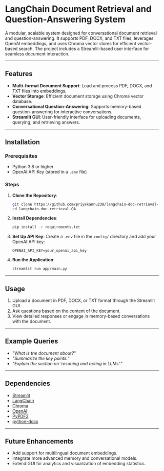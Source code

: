 # LangChain Document Retrieval and Question-Answering System

A modular, scalable system designed for conversational document retrieval and question-answering. It supports PDF, DOCX, and TXT files, leverages OpenAI embeddings, and uses Chroma vector stores for efficient vector-based search. The project includes a Streamlit-based user interface for seamless document interaction.

---

## Features

- **Multi-format Document Support**: Load and process PDF, DOCX, and TXT files into embeddings.
- **Vector Storage**: Efficient document storage using Chroma vector database.
- **Conversational Question-Answering**: Supports memory-based question-answering for interactive conversations.
- **Streamlit GUI**: User-friendly interface for uploading documents, querying, and retrieving answers.

---

## Installation

### Prerequisites
- Python 3.8 or higher
- OpenAI API Key (stored in a `.env` file)

### Steps

1. **Clone the Repository**:
   ```bash
   git clone https://github.com/priyakannu238/langchain-doc-retrieval-QA.git
   cd langchain-doc-retrieval-QA
   ```

2. **Install Dependencies**:
   ```bash
   pip install -r requirements.txt
   ```

3. **Set Up API Key**:
   Create a `.env` file in the `config/` directory and add your OpenAI API key:
   ```
   OPENAI_API_KEY=your_openai_api_key
   ```

4. **Run the Application**:
   ```bash
   streamlit run app/main.py
   ```

---

## Usage

1. Upload a document in PDF, DOCX, or TXT format through the Streamlit GUI.
2. Ask questions based on the content of the document.
3. View detailed responses or engage in memory-based conversations with the document.

---

## Example Queries

- *"What is the document about?"*
- *"Summarize the key points."*
- *"Explain the section on 'resoning and acting in LLMs'."*

---

## Dependencies

- [Streamlit](https://streamlit.io/)
- [LangChain](https://github.com/hwchase17/langchain)
- [Chroma](https://www.trychroma.com/)
- [OpenAI](https://platform.openai.com/)
- [PyPDF2](https://pypi.org/project/PyPDF2/)
- [python-docx](https://python-docx.readthedocs.io/)

---

## Future Enhancements

- Add support for multilingual document embeddings.
- Integrate more advanced memory and conversational models.
- Extend GUI for analytics and visualization of embedding statistics.

